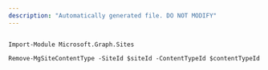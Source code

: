 ```yaml
---
description: "Automatically generated file. DO NOT MODIFY"
---
```


```powershellv1

Import-Module Microsoft.Graph.Sites

Remove-MgSiteContentType -SiteId $siteId -ContentTypeId $contentTypeId

```